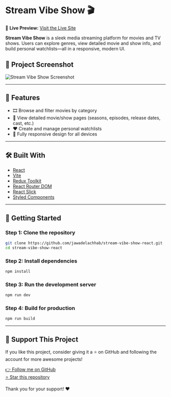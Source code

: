
# Stream Vibe Show 🎬

🔗 **Live Preview:** [Visit the Live Site](https://streamvibeshow.vercel.app/)


**Stream Vibe Show** is a sleek media streaming platform for movies and TV shows. Users can explore genres, view detailed movie and show info, and build personal watchlists—all in a responsive, modern UI.


## 📸 Project Screenshot

![Stream Vibe Show Screenshot](./public/stream-vibe-show.png)

---

## 🚀 Features
- 🎞️ Browse and filter movies by category
- 📄 View detailed movie/show pages (seasons, episodes, release dates, cast, etc.)
- ❤️ Create and manage personal watchlists  
- 📱 Fully responsive design for all devices


---

## 🛠️ Built With

- [React](https://react.dev/) 
- [Vite](https://vitejs.dev/) 
- [Redux Toolkit](https://redux-toolkit.js.org/)  
- [React Router DOM](https://reactrouter.com/)  
- [React Slick](https://react-slick.neostack.com/)  
- [Styled Components](https://styled-components.com/)

---

## 🧪 Getting Started

### Step 1: Clone the repository
```bash
git clone https://github.com/jawadelachhab/stream-vibe-show-react.git
cd stream-vibe-show-react
```

### Step 2: Install dependencies
```bash
npm install
```

### Step 3: Run the development server
```bash
npm run dev
```

### Step 4: Build for production
```bash
npm run build
```

---

## 🙌 Support This Project

If you like this project, consider giving it a ⭐ on GitHub and following the account for more awesome projects!

[👉 Follow me on GitHub](https://github.com/jawadelachhab)  
[⭐ Star this repository](https://github.com/jawadelachhab/stream-vibe-show-react)

Thank you for your support! ❤️
